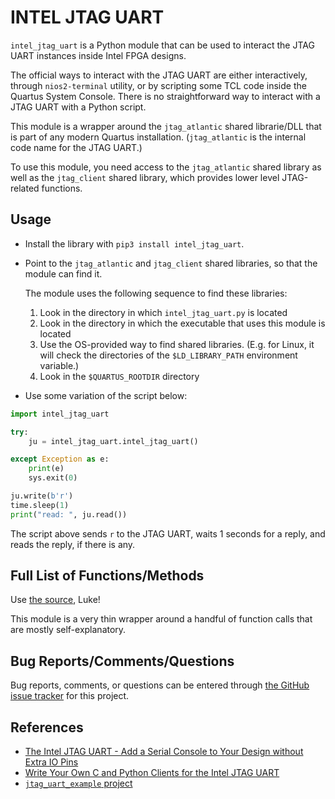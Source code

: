 # INTEL JTAG UART

`intel_jtag_uart` is a Python module that can be used to interact the JTAG UART instances inside
Intel FPGA designs.

The official ways to interact with the JTAG UART are either interactively, through `nios2-terminal` utility,
or by scripting some TCL code inside the Quartus System Console. There is no straightforward way
to interact with a JTAG UART with a Python script. 

This module is a wrapper around the `jtag_atlantic` shared librarie/DLL that is part of any
modern Quartus installation. (`jtag_atlantic` is the internal code name for the JTAG UART.)

To use this module, you need access to the `jtag_atlantic` shared library as well as the `jtag_client`
shared library, which provides lower level JTAG-related functions.

## Usage

* Install the library with `pip3 install intel_jtag_uart`.
* Point to the `jtag_atlantic` and `jtag_client` shared libraries, so that the module can find it.

    The module uses the following sequence to find these libraries:

    1. Look in the directory in which `intel_jtag_uart.py` is located
    1. Look in the directory in which the executable that uses this module is located
    1. Use the OS-provided way to find shared libraries. (E.g. for Linux, it will check
       the directories of the `$LD_LIBRARY_PATH` environment variable.) 
    1. Look in the `$QUARTUS_ROOTDIR` directory

* Use some variation of the script below:

```python
import intel_jtag_uart

try:
    ju = intel_jtag_uart.intel_jtag_uart()

except Exception as e:
    print(e)
    sys.exit(0)

ju.write(b'r')
time.sleep(1)
print("read: ", ju.read())
```

The script above sends `r` to the JTAG UART, waits 1 seconds for a reply, and reads the
reply, if there is any.

## Full List of Functions/Methods

Use [the source](https://github.com/tomverbeure/intel_jtag_uart/blob/main/src/intel_jtag_uart/intel_jtag_uart.py), Luke!

This module is a very thin wrapper around a handful of function calls that are mostly self-explanatory.

## Bug Reports/Comments/Questions

Bug reports, comments, or questions can be entered through [the GitHub issue tracker](https://github.com/tomverbeure/intel_jtag_uart/issues)
for this project.

## References

* [The Intel JTAG UART - Add a Serial Console to Your Design without Extra IO Pins](https://tomverbeure.github.io/2021/05/02/Intel-JTAG-UART.html)
* [Write Your Own C and Python Clients for the Intel JTAG UART](https://tomverbeure.github.io/2021/05/08/Write-Your-Own-C-and-Python-Clients-for-Intel-JTAG-UART-with-libjtag_atlantic.html)
* [`jtag_uart_example` project](https://github.com/tomverbeure/jtag_uart_example)


